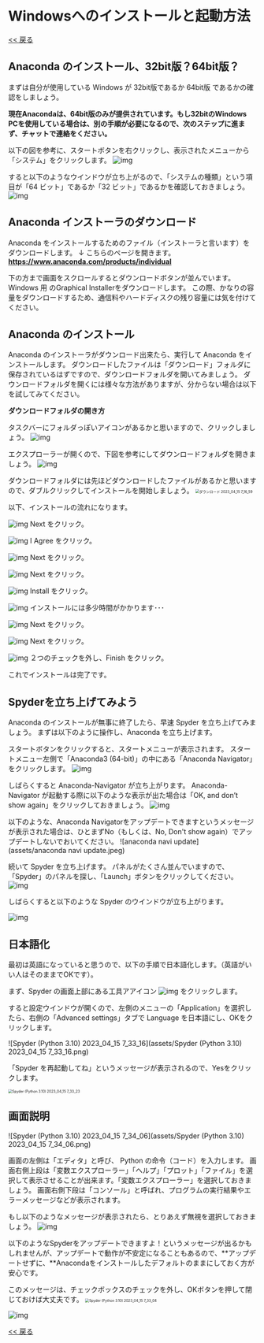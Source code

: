 # Windowsへのインストールと起動方法

[<< 戻る](../)

## Anaconda のインストール、32bit版？64bit版？

まずは自分が使用している Windows が 32bit版であるか 64bit版 であるかの確認をしましょう。

**現在Anacondaは、64bit版のみが提供されています。もし32bitのWindows PCを使用している場合は、別の手順が必要になるので、次のステップに進まず、チャットで連絡をください。**

以下の図を参考に、スタートボタンを右クリックし、表示されたメニューから「システム」をクリックします。
![img](assets/image16.png)




すると以下のようなウインドウが立ち上がるので、「システムの種類」という項目が「64 ビット」であるか「32 ビット」であるかを確認しておきましょう。
![img](assets/image10.png)





## Anaconda インストーラのダウンロード

Anaconda をインストールするためのファイル（インストーラと言います）をダウンロードします。
↓ こちらのページを開きます。
**https://www.anaconda.com/products/individual**

下の方まで画面をスクロールするとダウンロードボタンが並んでいます。Windows 用 のGraphical Installerをダウンロードします。
この際、かなりの容量をダウンロードするため、通信料やハードディスクの残り容量には気を付けてください。






## Anaconda のインストール

Anaconda のインストーラがダウンロード出来たら、実行して Anaconda をインストールします。
ダウンロードしたファイルは「ダウンロード」フォルダに保存されているはずですので、ダウンロードフォルダを開いてみましょう。
ダウンロードフォルダを開くには様々な方法がありますが、分からない場合は以下を試してみてください。

**ダウンロードフォルダの開き方**

タスクバーにフォルダっぽいアイコンがあるかと思いますので、クリックしましょう。 ![img](assets/image20.png)

エクスプローラーが開くので、下図を参考にしてダウンロードフォルダを開きましょう。 
![img](assets/image19.png) 



ダウンロードフォルダには先ほどダウンロードしたファイルがあるかと思いますので、ダブルクリックしてインストールを開始しましょう。
<img src="assets/ダウンロード 2023_04_15 7_16_59.png" alt="ダウンロード 2023_04_15 7_16_59" style="zoom:50%;" />


以下、インストールの流れになります。

![img](assets/image9.png)
Next をクリック。



![img](assets/image18.png)
I Agree をクリック。



![img](assets/image3.png)
Next をクリック。



![img](assets/image11.png)
Next をクリック。



![img](assets/image12.png)
Install をクリック。



![img](assets/image21.png)
インストールには多少時間がかかります･･･



![img](assets/image8.png)
Next をクリック。



![img](assets/image5.png)
Next をクリック。



![img](assets/image2.png)
２つのチェックを外し、Finish をクリック。



これでインストールは完了です。



## Spyderを立ち上げてみよう


Anaconda のインストールが無事に終了したら、早速 Spyder を立ち上げてみましょう。
まずは以下のように操作し、Anaconda を立ち上げます。



スタートボタンをクリックすると、スタートメニューが表示されます。
スタートメニュー左側で「Anaconda3 (64-bit)」の中にある「Anaconda Navigator」をクリックします。
![img](assets/image17.png)



しばらくすると Anaconda-Navigator が立ち上がります。
Anaconda-Navigator が起動する際に以下のような表示が出た場合は「OK, and don’t show again」をクリックしておきましょう。
![img](assets/image1.png)



以下のような、Anaconda Navigatorをアップデートできますというメッセージが表示された場合は、ひとまずNo（もしくは、No, Don't show again）でアップデートしないでおいてください。
![anaconda navi update](assets/anaconda navi update.jpeg)



続いて Spyder を立ち上げます。
パネルがたくさん並んでいますので、「Spyder」のパネルを探し、「Launch」ボタンをクリックしてください。
![img](assets/image14.png)



しばらくすると以下のような Spyder のウインドウが立ち上がります。

![img](assets/image7.png)



## 日本語化

最初は英語になっていると思うので、以下の手順で日本語化します。（英語がいい人はそのままでOKです）。


まず、Spyder の画面上部にある工具アアイコン ![img](assets/image9-1513220.png) をクリックします。

すると設定ウインドウが開くので、左側のメニューの「Application」を選択したら、右側の「Advanced settings」タブで Language を日本語にし、OKをクリックします。

![Spyder (Python 3.10) 2023_04_15 7_33_16](assets/Spyder (Python 3.10) 2023_04_15 7_33_16.png)



「Spyder を再起動してね」というメッセージが表示されるので、Yesをクリックします。

<img src="assets/Spyder (Python 3.10) 2023_04_15 7_33_23.png" alt="Spyder (Python 3.10) 2023_04_15 7_33_23" style="zoom:50%;" />



## 画面説明

![Spyder (Python 3.10) 2023_04_15 7_34_06](assets/Spyder (Python 3.10) 2023_04_15 7_34_06.png)

画面の左側は「エディタ」と呼び、 Python の命令（コード）を入力します。
画面右側上段は「変数エクスプローラー」「ヘルプ」「プロット」「ファイル」を選択して表示させることが出来ます。「変数エクスプローラー」を選択しておきましょう。
画面右側下段は「コンソール」と呼ばれ、プログラムの実行結果やエラーメッセージなどが表示されます。



もし以下のようなメッセージが表示されたら、とりあえず無視を選択しておきましょう。
![img](assets/image4.png)



以下のようなSpyderをアップデートできますよ！というメッセージが出るかもしれませんが、アップデートで動作が不安定になることもあるので、**アップデートせずに、**Anacondaをインストールしたデフォルトのままにしておく方が安心です。

このメッセージは、チェックボックスのチェックを外し、OKボタンを押して閉じておけば大丈夫です。
<img src="assets/Spyder (Python 3.10) 2023_04_15 7_33_04-1513505.png" alt="Spyder (Python 3.10) 2023_04_15 7_33_04" style="zoom:50%;" />

![img](assets/update.png)




[<< 戻る](../)